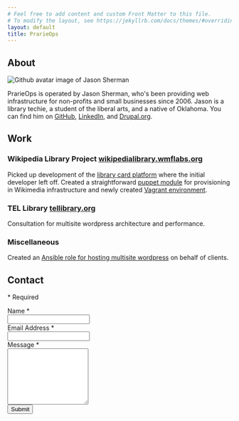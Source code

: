 ```yaml
---
# Feel free to add content and custom Front Matter to this file.
# To modify the layout, see https://jekyllrb.com/docs/themes/#overriding-theme-defaults
layout: default
title: PrarieOps
---
```


## About
![Github avatar image of Jason Sherman](https://avatars.githubusercontent.com/u/2986893)

PrarieOps is operated by Jason Sherman, who's been providing web infrastructure for non-profits and small businesses since 2006. Jason is a library techie, a student of the liberal arts, and a native of Oklahoma. You can find him on [GitHub](https://github.com/jsnshrmn), [LinkedIn](https://www.linkedin.com/in/jsnsherman/), and [Drupal.org](https://www.drupal.org/u/jsherman).

## Work

### Wikipedia Library Project [wikipedialibrary.wmflabs.org](https://wikipedialibrary.wmflabs.org/)
Picked up development of the [library card platform](https://github.com/WikipediaLibrary/TWLight) where the initial developer left off. Created a straightforward [puppet module](https://github.com/WikipediaLibrary/twlight_puppet) for provisioning in Wikimedia infrastructure and newly created [Vagrant environment](https://github.com/WikipediaLibrary/twlight_vagrant).

### TEL Library [tellibrary.org](https://tellibrary.org/)
Consultation for multisite wordpress architecture and performance.

### Miscellaneous
Created an [Ansible role for hosting multisite wordpress](https://github.com/jsnshrmn/ansible-role-wpn) on behalf of clients.

## Contact
<span id="submit_msg"></span>
<div class="ss-required-asterisk">* Required</div>
<iframe name="hidden_iframe" id="hidden_iframe" style="display:none;" onload="if(submit_state) {window.location='/?submit=true';}"></iframe>
<form action="https://docs.google.com/forms/d/e/1FAIpQLSeLpMtg9RvO4jATSL4P9SNL-yLzPg2medKu2pCQ-p3objhMHw/formResponse?embedded=True" method="post" target="hidden_iframe" onsubmit="submit_state=true;" id="ss-form" autocomplete="on"><ol role="list" class="ss-question-list" style="padding-left: 0;">
<div class="ss-form-question errorbox-good" role="listitem">
<div dir="auto" class="ss-item ss-item-required ss-text"><div class="ss-form-entry">
<label class="ss-q-item-label" for="entry_976949438"><div class="ss-q-title">Name
<label for="itemView.getDomIdToLabel()" aria-label="(Required field)"></label>
<span class="ss-required-asterisk" aria-hidden="true">*</span></div>
<div class="ss-q-help ss-secondary-text" dir="auto"></div></label>
<input name="entry.976949438" value="" class="ss-q-short" id="entry_976949438" dir="auto" aria-label="Name  " aria-required="true" required="" title="" type="text">
<div class="error-message" id="1625751589_errorMessage"></div>
</div></div></div> <div class="ss-form-question errorbox-good" role="listitem">
<div dir="auto" class="ss-item ss-item-required ss-text"><div class="ss-form-entry">
<label class="ss-q-item-label" for="entry_1427289310"><div class="ss-q-title">Email Address
<label for="itemView.getDomIdToLabel()" aria-label="(Required field)"></label>
<span class="ss-required-asterisk" aria-hidden="true">*</span></div>
<div class="ss-q-help ss-secondary-text" dir="auto"></div></label>
<input name="entry.1427289310" value="" class="ss-q-short" id="entry_1427289310" dir="auto" aria-label="Email Address  Must be a valid email address" aria-required="true" required="" title="Must be a valid email address" type="email">
</div></div></div> <div class="ss-form-question errorbox-good" role="listitem">
<div dir="auto" class="ss-item ss-item-required ss-paragraph-text"><div class="ss-form-entry">
<label class="ss-q-item-label" for="entry_1531547001"><div class="ss-q-title">Message
<label for="itemView.getDomIdToLabel()" aria-label="(Required field)"></label>
<span class="ss-required-asterisk" aria-hidden="true">*</span></div>
<div class="ss-q-help ss-secondary-text" dir="auto"></div></label>
<textarea name="entry.1531547001" rows="8" cols="0" class="ss-q-long" id="entry_1531547001" dir="auto" aria-label="Message  " aria-required="true" required=""></textarea>
<div class="error-message" id="1796882813_errorMessage"></div>
</div></div></div>
<input name="pageHistory" value="0" type="hidden">
<input name="fbzx" value="-7098077781659914036" type="hidden">
<input name="submit" value="Submit" id="ss-submit" class="jfk-button jfk-button-action " type="submit">
</ol></form>
<script type="text/javascript">var submit_state=false;var url = new URL(window.location.href);var submit_msg=url.searchParams.get("submit"); if (submit_msg) { var submitted_span = document.getElementById("submit_msg"); submitted_span.textContent = "Your message was sent.";}</script>

